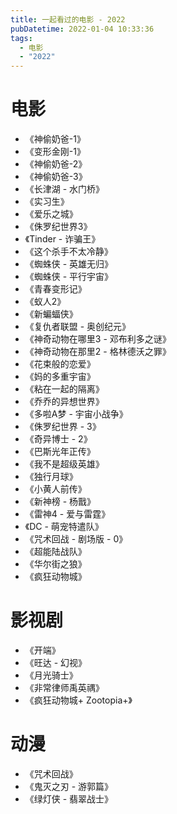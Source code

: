 ```yaml
---
title: 一起看过的电影 - 2022
pubDatetime: 2022-01-04 10:33:36
tags:
  - 电影
  - "2022"
---
```


# 电影

- 《神偷奶爸-1》
- 《变形金刚-1》
- 《神偷奶爸-2》
- 《神偷奶爸-3》
- 《长津湖 - 水门桥》
- 《实习生》
- 《爱乐之城》
- 《侏罗纪世界3》
- 《Tinder - 诈骗王》
- 《这个杀手不太冷静》
- 《蜘蛛侠 - 英雄无归》
- 《蜘蛛侠 - 平行宇宙》
- 《青春变形记》
- 《蚁人2》
- 《新蝙蝠侠》
- 《复仇者联盟 - 奥创纪元》
- 《神奇动物在哪里3 - 邓布利多之谜》
- 《神奇动物在那里2 - 格林德沃之罪》
- 《花束般的恋爱》
- 《妈的多重宇宙》
- 《粘在一起的隔离》
- 《乔乔的异想世界》
- 《多啦A梦 - 宇宙小战争》
- 《侏罗纪世界 - 3》
- 《奇异博士 - 2》
- 《巴斯光年正传》
- 《我不是超级英雄》
- 《独行月球》
- 《小黄人前传》
- 《新神榜 - 杨戬》
- 《雷神4 - 爱与雷霆》
- 《DC - 萌宠特遣队》
- 《咒术回战 - 剧场版 - 0》
- 《超能陆战队》
- 《华尔街之狼》
- 《疯狂动物城》

# 影视剧

- 《开端》
- 《旺达 - 幻视》
- 《月光骑士》
- 《非常律师禹英禑》
- 《疯狂动物城+ Zootopia+》

# 动漫

- 《咒术回战》
- 《鬼灭之刃 - 游郭篇》
- 《绿灯侠 - 翡翠战士》
